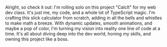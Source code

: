 Alright, so check it out: I'm rolling solo on this project "CalcIt" for my web dev class. It's just me, my code, and a whole lot of TypeScript magic. I'm crafting this slick calculator from scratch, adding in all the bells and whistles to make math a breeze. With dynamic updates, smooth animations, and maybe a pop of color, I'm turning my vision into reality one line of code at a time. It's all about diving deep into the dev world, honing my skills, and owning this project like a boss.
